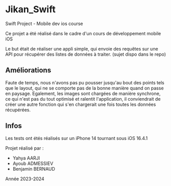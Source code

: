# Jikan_Swift
Swift Project - Mobile dev ios course

Ce projet a été réalisé dans le cadre d'un cours de développement mobile iOS

Le but était de réaliser une appli simple, qui envoie des requêtes sur une API pour récupérer des listes de données à traiter.
(sujet dispo dans le repo)

## Améliorations
Faute de temps, nous n'avons pas pu pousser jusqu'au bout des points tels que le layout, qui ne se comporte pas de la bonne manière quand on passe en paysage.
Egalement, les images sont chargées de manière synchrone, ce qui n'est pas du tout optimisé et ralentit l'application, il conviendrait de créer une autre fonction qui s'en chargerait une fois toutes les données récupérées.

## Infos
Les tests ont étés réalisés sur un iPhone 14 tournant sous iOS 16.4.1


Projet réalisé par :
- Yahya AARJI
- Ayoub ADMESSIEV
- Benjamin BERNAUD

Année 2023-2024
